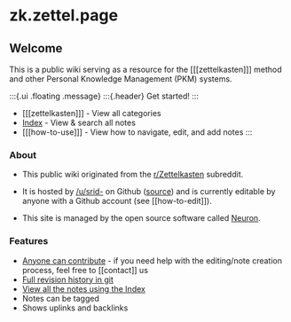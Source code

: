 # zk.zettel.page

## Welcome
This is a public wiki serving as a resource for the [[[zettelkasten]]] method and other Personal Knowledge Management (PKM) systems.

:::{.ui .floating .message}
:::{.header}
Get started!
:::
- [[[zettelkasten]]] - View all categories
- [Index](@index) - View & search all notes
- [[[how-to-use]]] - View how to navigate, edit, and add notes
:::

### About
- This public wiki originated from the [r/Zettelkasten](https://reddit.com/r/Zettelkasten/) subreddit.

- It is hosted by [/u/srid-](https://www.reddit.com/user/srid-) on Github ([source](https://github.com/Kuratoro/zk.zettel.page)) and is currently editable by anyone with a Github account (see [[how-to-edit]]). 

- This site is managed by the open source software called [Neuron](https://neuron.zettel.page/).

### Features
* [Anyone can contribute](https://github.com/Kuratoro/zk.zettel.page/edit/master/index.md) - if you need help with the editing/note creation process, feel free to [[contact]] us
* [Full revision history in git](https://github.com/Kuratoro/zk.zettel.page/commits/master)
* [View all the notes using the Index](@index)
* Notes can be tagged
* Shows uplinks and backlinks
